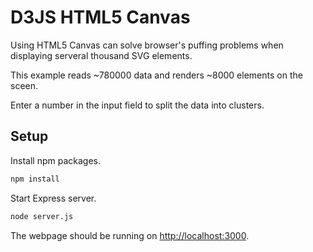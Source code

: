 # D3JS HTML5 Canvas
Using HTML5 Canvas can solve browser's puffing problems when displaying serveral thousand SVG elements.

This example reads ~780000 data and renders ~8000 elements on the sceen.

Enter a number in the input field to split the data into clusters.

## Setup
Install npm packages.
```bash
npm install
```
Start Express server.
```bash
node server.js
```
The webpage should be running on [http://localhost:3000](http://localhost:3000).